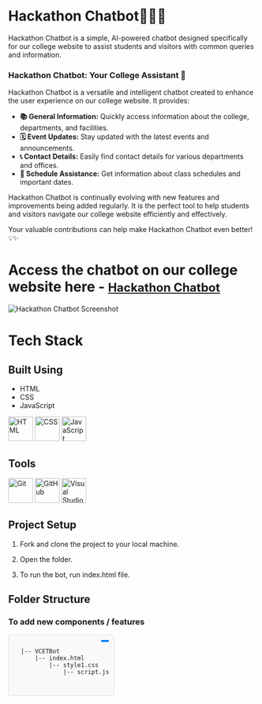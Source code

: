 # Hackathon Chatbot🤖💡✨
Hackathon Chatbot is a simple, AI-powered chatbot designed specifically for our college website to assist students and visitors with common queries and information.

### Hackathon Chatbot: Your College Assistant 🤖

Hackathon Chatbot is a versatile and intelligent chatbot created to enhance the user experience on our college website. It provides:

- **📚 General Information:** Quickly access information about the college, departments, and facilities.
- **🗓️ Event Updates:** Stay updated with the latest events and announcements.
- **📞 Contact Details:** Easily find contact details for various departments and offices.
- **📅 Schedule Assistance:** Get information about class schedules and important dates.

Hackathon Chatbot is continually evolving with new features and improvements being added regularly. It is the perfect tool to help students and visitors navigate our college website efficiently and effectively.

Your valuable contributions can help make Hackathon Chatbot even better! 💡✨

# Access the chatbot on our college website here - <a href="https://collegewebsite.com/chatbot" style="font-size: 24px;">Hackathon Chatbot</a>

![Hackathon Chatbot Screenshot](https://raw.githubusercontent.com/yourusername/hackathon-chatbot/main/public/HackathonChatbotHome.png)

# **Tech Stack**

## Built Using

* HTML
* CSS
* JavaScript

<p align="left">
  <img src="https://img.shields.io/badge/HTML5-E34F26.svg?style=for-the-badge&logo=HTML5&logoColor=white" alt="HTML" style="max-width:100%;" height="50"/>
  <img src="https://img.shields.io/badge/CSS3-1572B6.svg?style=for-the-badge&logo=CSS3&logoColor=white" alt="CSS" style="max-width:100%;" height="50"/>
  <img src="https://img.shields.io/badge/JavaScript-F7DF1E.svg?style=for-the-badge&logo=JavaScript&logoColor=black" alt="JavaScript" style="max-width:100%;" height="50"/>
</p>

## Tools

<p align="left">
  <img src="https://camo.githubusercontent.com/3d768e26ac10ba994a60ed19acd487895cc43a9cdd43e9305c2408b93136234d/68747470733a2f2f696d672e736869656c64732e696f2f62616467652f6769742d2532334630353033332e7376673f7374796c653d666f722d7468652d6261646765266c6f676f3d676974266c6f676f436f6c6f723d7768697465" alt="Git" style="max-width:100%;" height="50"/>
  <img src="https://camo.githubusercontent.com/410d86e43f847d3f6e3027fa6f0c2fb7641d893fa601d863a943eac968c41890/68747470733a2f2f696d672e736869656c64732e696f2f62616467652f6769746875622d2532333132313031312e7376673f7374796c653d666f722d7468652d6261646765266c6f676f3d676974687562266c6f676f436f6c6f723d7768697465" alt="GitHub" style="max-width:100%;" height="50"/>
  <img src="https://camo.githubusercontent.com/998382ebc9a32162128b00b597ea488192df024fd015e5edec001fe29fcb93a6/68747470733a2f2f696d672e736869656c64732e696f2f62616467652f56697375616c25323053747564696f253230436f64652d3030373864372e7376673f7374796c653d666f722d7468652d6261646765266c6f676f3d76697375616c2d73747564696f2d636f6465266c6f676f436f6c6f723d7768697465" alt="Visual Studio Code" style="max-width:100%;" height="50"/>
</p>


## <div id="project-setup">Project Setup</div>

1. Fork and clone the project to your local machine.

2. Open the folder.

3. To run the bot, run index.html file.


## <div id="folder-structure">Folder Structure</div>

### To add new components / features

<div style="position: relative; display: inline-block; border: 1px solid #ddd; border-radius: 4px; padding: 10px; background-color: #f9f9f9;">
  <pre style="margin: 0;">
  <code>
  |-- VCETBot
      |-- index.html
          |-- style1.css
              |-- script.js
  </code>
  </pre>
  <button onclick="copyToClipboard()" style="position: absolute; top: 10px; right: 10px; padding: 2px 8px; font-size: 12px; cursor: pointer; border: none; background-color: #007bff; color: white; border-radius: 3px;"></button>
</div>
   
